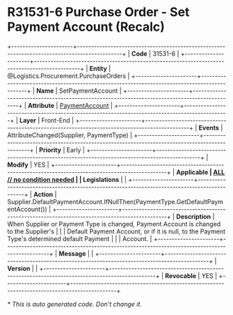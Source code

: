 ﻿---
erp.type: front-end-business-rule
erp.entity: Logistics.Procurement.PurchaseOrders
---

# R31531-6 Purchase Order - Set Payment Account (Recalc)
+----------------------+----------------------------------------------------------------------------------------------+
| **Code**             | 31531-6                                                                                      |
+----------------------+----------------------------------------------------------------------------------------------+
| **Entity**           | @Logistics.Procurement.PurchaseOrders                                                        |
+----------------------+----------------------------------------------------------------------------------------------+
| **Name**             | SetPaymentAccount                                                                            |
+----------------------+----------------------------------------------------------------------------------------------+
| **Attribute**        | [PaymentAccount](../entities/Logistics.Procurement.PurchaseOrders.md#paymentaccount)         |
+----------------------+----------------------------------------------------------------------------------------------+
| **Layer**            | Front-End                                                                                    |
+----------------------+----------------------------------------------------------------------------------------------+
| **Events**           | AttributeChanged(Supplier, PaymentType)                                                      |
+----------------------+----------------------------------------------------------------------------------------------+
| **Priority**         | Early                                                                                        |
+----------------------+----------------------------------------------------------------------------------------------+
| **Modify**           | YES                                                                                          |
+----------------------+----------------------------------------------------------------------------------------------+
| **Applicable         | [ALL // no condition needed](xref:applicable-legislations)                                   |
| Legislations**       |                                                                                              |
+----------------------+----------------------------------------------------------------------------------------------+
| **Action**           | Supplier.DefaultPaymentAccount.IfNullThen(PaymentType.GetDefaultPaymentAccount())            |
+----------------------+----------------------------------------------------------------------------------------------+
| **Description**      | When Supplier or Payment Type is changed, Payment Account is changed to the Supplier's       |
|                      | Default Payment Account, or if it is null, to the Payment Type's determined default Payment  |
|                      | Account.                                                                                     |
+----------------------+----------------------------------------------------------------------------------------------+
| **Message**          |                                                                                              |
+----------------------+----------------------------------------------------------------------------------------------+
| **Version**          |                                                                                              |
+----------------------+----------------------------------------------------------------------------------------------+
| **Revocable**        | YES                                                                                          |
+----------------------+----------------------------------------------------------------------------------------------+

*\* This is auto generated code. Don't change it.*
